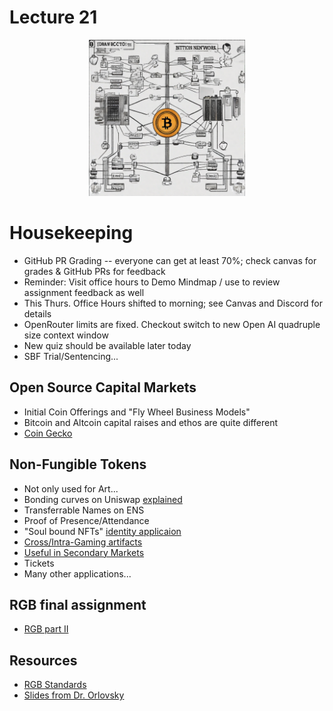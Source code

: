 # Lecture 21

<div align="center">
  <img src="./bitcoin_network.png" width="250" height="250" />
</div>

# Housekeeping

- GitHub PR Grading -- everyone can get at least 70%; check canvas for grades & GitHub PRs for feedback
- Reminder: Visit office hours to Demo Mindmap / use to review assignment feedback as well
- This Thurs. Office Hours shifted to morning; see Canvas and Discord for details
- OpenRouter limits are fixed. Checkout switch to new Open AI quadruple size context window
- New quiz should be available later today 
- SBF Trial/Sentencing...

## Open Source Capital Markets

* Initial Coin Offerings and "Fly Wheel Business Models"
* Bitcoin and Altcoin capital raises and ethos are quite different
* [Coin Gecko](https://coingecko.com)

## Non-Fungible Tokens

- Not only used for Art...
- Bonding curves on Uniswap [explained](https://www.linumlabs.com/articles/bonding-curves-the-what-why-and-shapes-behind-it)
- Transferrable Names on ENS
- Proof of Presence/Attendance
- "Soul bound NFTs" [identity applicaion](https://vitalik.ca/general/2022/01/26/soulbound.html)
- [Cross/Intra-Gaming artifacts](https://g.co/bard/share/0810fe9da12c)
- [Useful in Secondary Markets](https://www.investopedia.com/terms/s/secondarymarket.asp)
- Tickets
- Many other applications...

## RGB final assignment

- [RGB part II](../assignments/31_Oct_2023.md)

## Resources

* [RGB Standards](https://github.com/rgb-org) 
* [Slides from Dr. Orlovsky](../docs/RGB_Lecture.pdf) 
